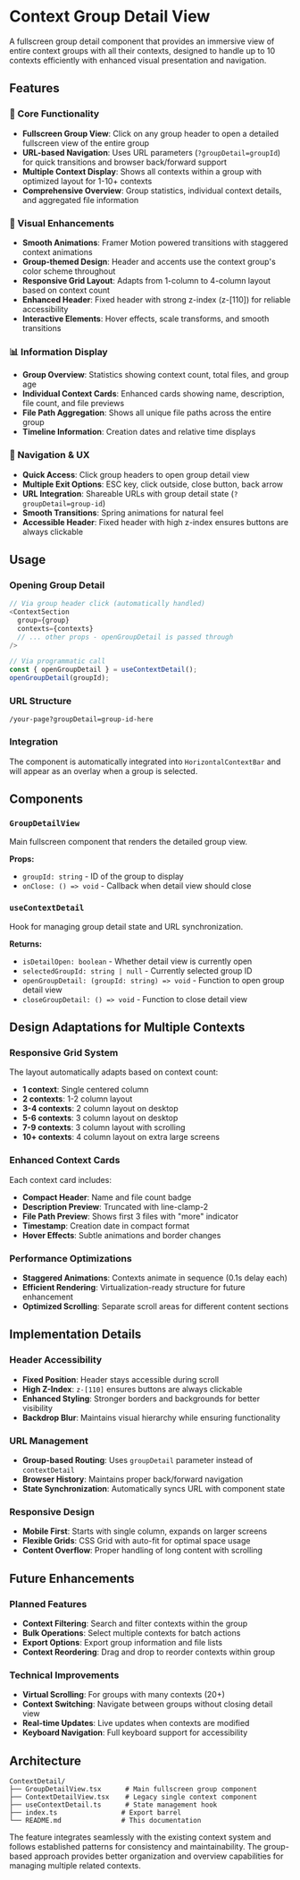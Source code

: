 # Context Group Detail View

A fullscreen group detail component that provides an immersive view of entire context groups with all their contexts, designed to handle up to 10 contexts efficiently with enhanced visual presentation and navigation.

## Features

### 🎯 Core Functionality
- **Fullscreen Group View**: Click on any group header to open a detailed fullscreen view of the entire group
- **URL-based Navigation**: Uses URL parameters (`?groupDetail=groupId`) for quick transitions and browser back/forward support
- **Multiple Context Display**: Shows all contexts within a group with optimized layout for 1-10+ contexts
- **Comprehensive Overview**: Group statistics, individual context details, and aggregated file information

### 🎨 Visual Enhancements
- **Smooth Animations**: Framer Motion powered transitions with staggered context animations
- **Group-themed Design**: Header and accents use the context group's color scheme throughout
- **Responsive Grid Layout**: Adapts from 1-column to 4-column layout based on context count
- **Enhanced Header**: Fixed header with strong z-index (z-[110]) for reliable accessibility
- **Interactive Elements**: Hover effects, scale transforms, and smooth transitions

### 📊 Information Display
- **Group Overview**: Statistics showing context count, total files, and group age
- **Individual Context Cards**: Enhanced cards showing name, description, file count, and file previews
- **File Path Aggregation**: Shows all unique file paths across the entire group
- **Timeline Information**: Creation dates and relative time displays

### 🚀 Navigation & UX
- **Quick Access**: Click group headers to open group detail view
- **Multiple Exit Options**: ESC key, click outside, close button, back arrow
- **URL Integration**: Shareable URLs with group detail state (`?groupDetail=group-id`)
- **Smooth Transitions**: Spring animations for natural feel
- **Accessible Header**: Fixed header with high z-index ensures buttons are always clickable

## Usage

### Opening Group Detail
```typescript
// Via group header click (automatically handled)
<ContextSection 
  group={group}
  contexts={contexts}
  // ... other props - openGroupDetail is passed through
/>

// Via programmatic call
const { openGroupDetail } = useContextDetail();
openGroupDetail(groupId);
```

### URL Structure
```
/your-page?groupDetail=group-id-here
```

### Integration
The component is automatically integrated into `HorizontalContextBar` and will appear as an overlay when a group is selected.

## Components

### `GroupDetailView`
Main fullscreen component that renders the detailed group view.

**Props:**
- `groupId: string` - ID of the group to display
- `onClose: () => void` - Callback when detail view should close

### `useContextDetail`
Hook for managing group detail state and URL synchronization.

**Returns:**
- `isDetailOpen: boolean` - Whether detail view is currently open
- `selectedGroupId: string | null` - Currently selected group ID
- `openGroupDetail: (groupId: string) => void` - Function to open group detail view
- `closeGroupDetail: () => void` - Function to close detail view

## Design Adaptations for Multiple Contexts

### Responsive Grid System
The layout automatically adapts based on context count:
- **1 context**: Single centered column
- **2 contexts**: 1-2 column layout
- **3-4 contexts**: 2 column layout on desktop
- **5-6 contexts**: 3 column layout on desktop
- **7-9 contexts**: 3 column layout with scrolling
- **10+ contexts**: 4 column layout on extra large screens

### Enhanced Context Cards
Each context card includes:
- **Compact Header**: Name and file count badge
- **Description Preview**: Truncated with line-clamp-2
- **File Path Preview**: Shows first 3 files with "more" indicator
- **Timestamp**: Creation date in compact format
- **Hover Effects**: Subtle animations and border changes

### Performance Optimizations
- **Staggered Animations**: Contexts animate in sequence (0.1s delay each)
- **Efficient Rendering**: Virtualization-ready structure for future enhancement
- **Optimized Scrolling**: Separate scroll areas for different content sections

## Implementation Details

### Header Accessibility
- **Fixed Position**: Header stays accessible during scroll
- **High Z-Index**: `z-[110]` ensures buttons are always clickable
- **Enhanced Styling**: Stronger borders and backgrounds for better visibility
- **Backdrop Blur**: Maintains visual hierarchy while ensuring functionality

### URL Management
- **Group-based Routing**: Uses `groupDetail` parameter instead of `contextDetail`
- **Browser History**: Maintains proper back/forward navigation
- **State Synchronization**: Automatically syncs URL with component state

### Responsive Design
- **Mobile First**: Starts with single column, expands on larger screens
- **Flexible Grids**: CSS Grid with auto-fit for optimal space usage
- **Content Overflow**: Proper handling of long content with scrolling

## Future Enhancements

### Planned Features
- **Context Filtering**: Search and filter contexts within the group
- **Bulk Operations**: Select multiple contexts for batch actions
- **Export Options**: Export group information and file lists
- **Context Reordering**: Drag and drop to reorder contexts within group

### Technical Improvements
- **Virtual Scrolling**: For groups with many contexts (20+)
- **Context Switching**: Navigate between groups without closing detail view
- **Real-time Updates**: Live updates when contexts are modified
- **Keyboard Navigation**: Full keyboard support for accessibility

## Architecture

```
ContextDetail/
├── GroupDetailView.tsx      # Main fullscreen group component
├── ContextDetailView.tsx    # Legacy single context component
├── useContextDetail.ts      # State management hook
├── index.ts                # Export barrel
└── README.md               # This documentation
```

The feature integrates seamlessly with the existing context system and follows established patterns for consistency and maintainability. The group-based approach provides better organization and overview capabilities for managing multiple related contexts.